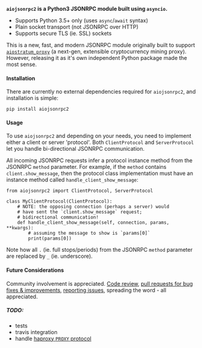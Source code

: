 **`aiojsonrpc2` is a Python3 JSONRPC module built using `asyncio`.**

* Supports Python 3.5+ only (uses `async`/`await` syntax)
* Plain socket transport (not JSONRPC over HTTP)
* Supports secure TLS (ie. SSL) sockets

This is a new, fast, and modern JSONRPC module originally built to support [`aiostratum_proxy`](https://github.com/wetblanketcc/aiostratum_proxy) (a next-gen, extensible cryptocurrency mining proxy). However, releasing it as it's own independent Python package made the most sense.

#### Installation

There are currently no external dependencies required for `aiojsonrpc2`, and installation is simple:

```
pip install aiojsonrpc2
```

#### Usage

To use `aiojsonrpc2` and depending on your needs, you need to implement either a client or server 'protocol'. Both `ClientProtocol` and `ServerProtocol` let you handle bi-directional JSONRPC communication.

All incoming JSONRPC requests infer a protocol instance method from the JSONRPC `method` parameter. For example, if the `method` contains `client.show_message`, then the protocol class implementation must have an instance method called `handle_client_show_message`:

```
from aiojsonrpc2 import ClientProtocol, ServerProtocol

class MyClientProtocol(ClientProtocol):
    # NOTE: the opposing connection (perhaps a server) would
    # have sent the `client.show_message` request;
    # bidirectional communication!
    def handle_client_show_message(self, connection, params, **kwargs):
        # assuming the message to show is `params[0]`
        print(params[0])
```

Note how all `.` (ie. full stops/periods) from the JSONRPC `method` parameter are replaced by `_` (ie. underscore).

#### Future Considerations

Community involvement is appreciated. [Code review](https://github.com/wetblanketcc/aiojsonrpc2), [pull requests for bug fixes & improvements](https://github.com/wetblanketcc/aiojsonrpc2/pulls), [reporting issues](https://github.com/wetblanketcc/aiojsonrpc2/issues), spreading the word - all appreciated.

##### TODO:

* tests
* travis integration
* handle [haproxy `PROXY` protocol](http://www.haproxy.org/download/1.8/doc/proxy-protocol.txt)
